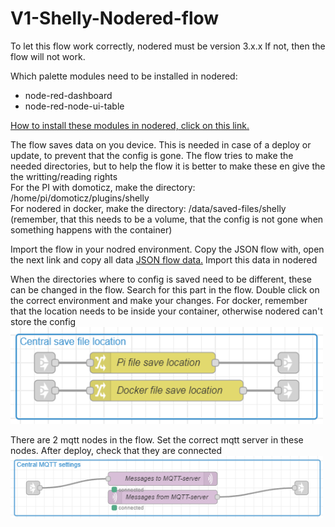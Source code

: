 # V1-Shelly-Nodered-flow

To let this flow work correctly, nodered must be version 3.x.x
If not, then the flow will not work.

Which palette modules need to be installed in nodered:
- node-red-dashboard
- node-red-node-ui-table

<a href="https://nodered.org/docs/user-guide/editor/palette/manager">How to install these modules in nodered, click on this link.</a>

The flow saves data on you device. This is needed in case of a deploy or update, to prevent that the config is gone.
The flow tries to make the needed directories, but to help the flow it is better to make these en give the the writting/reading rights <br>
For the PI with domoticz, make the directory: /home/pi/domoticz/plugins/shelly <br>
For nodered in docker, make the directory: /data/saved-files/shelly  (remember, that this needs to be a volume, that the config is not gone when something happens with the container) <br>

Import the flow in your nodred environment.
Copy the JSON flow with, open the next link and copy all data
<a href="https://raw.githubusercontent.com/Hoeby/V1-Shelly-Nodered-flow/main/flows.json">JSON flow data.</a>
Import this data in nodered

When the directories where to config is saved need to be different, these can be changed in the flow.
Search for this part in the flow. Double click on the correct environment and make your changes.
For docker, remember that the location needs to be inside your container, otherwise nodered can't store the config <br>
<img src="assets/save_location.png" width="500" >

There are 2 mqtt nodes in the flow. Set the correct mqtt server in these nodes.
After deploy, check that they are connected
<img src="assets/mqtt.png" width="500" >
